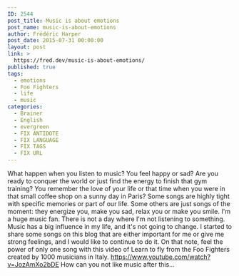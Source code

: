 ```yaml
---
ID: 2544
post_title: Music is about emotions
post_name: music-is-about-emotions
author: Frédéric Harper
post_date: 2015-07-31 00:00:00
layout: post
link: >
  https://fred.dev/music-is-about-emotions/
published: true
tags:
  - emotions
  - Foo Fighters
  - life
  - music
categories:
  - Brainer
  - English
  - evergreen
  - FIX ANTIDOTE
  - FIX LANGUAGE
  - FIX TAGS
  - FIX URL
---
```

What happen when you listen to music? You feel happy or sad? Are you ready to conquer the world or just find the energy to finish that gym training? You remember the love of your life or that time when you were in that small coffee shop on a sunny day in Paris? Some songs are highly tight with specific memories or part of our life. Some others are just songs of the moment: they energize you, make you sad, relax you or make you smile. I'm a huge music fan. There is not a day where I'm not listening to something. Music has a big influence in my life, and it's not going to change. I started to share some songs on this blog that are either important for me or give me strong feelings, and I would like to continue to do it. On that note, feel the power of only one song with this video of Learn to fly from the Foo Fighters created by 1000 musicians in Italy. https://www.youtube.com/watch?v=JozAmXo2bDE How can you not like music after this...